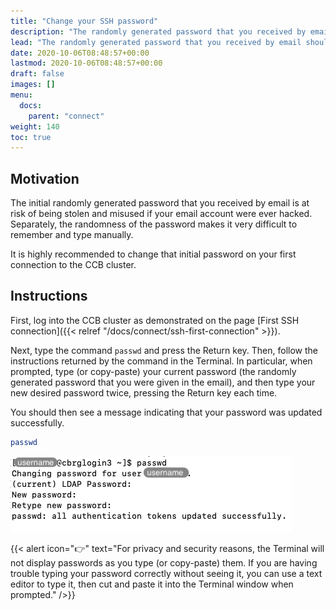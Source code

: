 ```yaml
---
title: "Change your SSH password"
description: "The randomly generated password that you received by email should be replaced by a new, secure, and memorable password."
lead: "The randomly generated password that you received by email should be replaced by a new, secure, and memorable password."
date: 2020-10-06T08:48:57+00:00
lastmod: 2020-10-06T08:48:57+00:00
draft: false
images: []
menu:
  docs:
    parent: "connect"
weight: 140
toc: true
---
```


## Motivation

The initial randomly generated password that you received by email is at risk
of being stolen and misused if your email account were ever hacked.
Separately, the randomness of the password makes it very difficult to remember
and type manually.

It is highly recommended to change that initial password on your first
connection to the CCB cluster.

## Instructions

First, log into the CCB cluster as demonstrated on the page
[First SSH connection]({{< relref "/docs/connect/ssh-first-connection" >}}).

Next, type the command `passwd` and press the Return key.
Then, follow the instructions returned by the command in the Terminal.
In particular, when prompted, type (or copy-paste) your current password
(the randomly generated password that you were given in the email),
and then type your new desired password twice, pressing the Return key
each time.

You should then see a message indicating that your password was updated
successfully.

```bash
passwd
```

![Changing an SSH password.](passwd-screenshot.png)

{{< alert icon="👉" text="For privacy and security reasons, the Terminal will not display passwords as you type (or copy-paste) them. If you are having trouble typing your password correctly without seeing it, you can use a text editor to type it, then cut and paste it into the Terminal window when prompted." />}}

<!-- Link definitions -->
